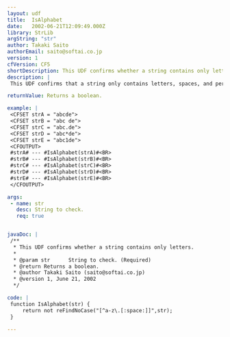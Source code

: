 ```yaml
---
layout: udf
title:  IsAlphabet
date:   2002-06-21T12:09:49.000Z
library: StrLib
argString: "str"
author: Takaki Saito
authorEmail: saito@softai.co.jp
version: 1
cfVersion: CF5
shortDescription: This UDF confirms whether a string contains only letters.
description: |
 This UDF confirms that a string only contains letters, spaces, and periods.

returnValue: Returns a boolean.

example: |
 <CFSET strA = "abcde">
 <CFSET strB = "abc de">
 <CFSET strC = "abc.de">
 <CFSET strD = "abc*de">
 <CFSET strE = "abc1de">
 <CFOUTPUT>
 #strA# --- #IsAlphabet(strA)#<BR>
 #strB# --- #IsAlphabet(strB)#<BR>
 #strC# --- #IsAlphabet(strC)#<BR>
 #strD# --- #IsAlphabet(strD)#<BR>
 #strE# --- #IsAlphabet(strE)#<BR>
 </CFOUTPUT>

args:
 - name: str
   desc: String to check.
   req: true


javaDoc: |
 /**
  * This UDF confirms whether a string contains only letters.
  * 
  * @param str      String to check. (Required)
  * @return Returns a boolean. 
  * @author Takaki Saito (saito@softai.co.jp) 
  * @version 1, June 21, 2002 
  */

code: |
 function IsAlphabet(str) {
     return not reFindNoCase("[^a-z\.[:space:]]",str);
 }

---
```


